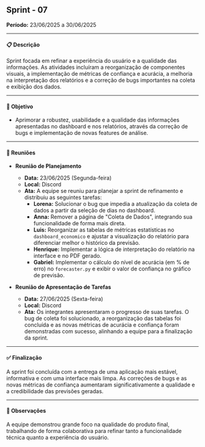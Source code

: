## Sprint - 07

**Período:** 23/06/2025 a 30/06/2025

---

#### 📋 Descrição
Sprint focada em refinar a experiência do usuário e a qualidade das informações. As atividades incluíram a reorganização de componentes visuais, a implementação de métricas de confiança e acurácia, a melhoria na interpretação dos relatórios e a correção de bugs importantes na coleta e exibição dos dados.

---

#### 🎯 Objetivo
- Aprimorar a robustez, usabilidade e a qualidade das informações apresentadas no dashboard e nos relatórios, através da correção de bugs e implementação de novas features de análise.

---

#### 🤝 Reuniões

* **Reunião de Planejamento**
    * **Data:** 23/06/2025 (Segunda-feira)
    * **Local:** Discord
    * **Ata:** A equipe se reuniu para planejar a sprint de refinamento e distribuiu as seguintes tarefas:
        * **Lorena:** Solucionar o bug que impedia a atualização da coleta de dados a partir da seleção de dias no dashboard.
        * **Anna:** Remover a página de "Coleta de Dados", integrando sua funcionalidade de forma mais direta.
        * **Luis:** Reorganizar as tabelas de métricas estatísticas no `dashboard_economico` e ajustar a visualização do relatório para diferenciar melhor o histórico da previsão.
        * **Henrique:** Implementar a lógica de interpretação do relatório na interface e no PDF gerado.
        * **Gabriel:** Implementar o cálculo do nível de acurácia (em % de erro) no `forecaster.py` e exibir o valor de confiança no gráfico de previsão.

* **Reunião de Apresentação de Tarefas**
    * **Data:** 27/06/2025 (Sexta-feira)
    * **Local:** Discord
    * **Ata:** Os integrantes apresentaram o progresso de suas tarefas. O bug de coleta foi solucionado, a reorganização das tabelas foi concluída e as novas métricas de acurácia e confiança foram demonstradas com sucesso, alinhando a equipe para a finalização da sprint.

---

#### ✅ Finalização
A sprint foi concluída com a entrega de uma aplicação mais estável, informativa e com uma interface mais limpa. As correções de bugs e as novas métricas de confiança aumentaram significativamente a qualidade e a credibilidade das previsões geradas.

---

#### 📝 Observações
A equipe demonstrou grande foco na qualidade do produto final, trabalhando de forma colaborativa para refinar tanto a funcionalidade técnica quanto a experiência do usuário.
